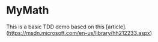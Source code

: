 # MyMath

This is a basic TDD demo based on this [article].(https://msdn.microsoft.com/en-us/library/hh212233.aspx)